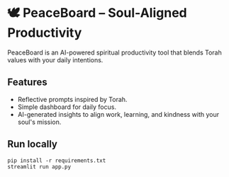 # 🕊️ PeaceBoard – Soul-Aligned Productivity

PeaceBoard is an AI-powered spiritual productivity tool that blends Torah values with your daily intentions.

## Features

- Reflective prompts inspired by Torah.
- Simple dashboard for daily focus.
- AI-generated insights to align work, learning, and kindness with your soul's mission.

## Run locally

```
pip install -r requirements.txt
streamlit run app.py
```
